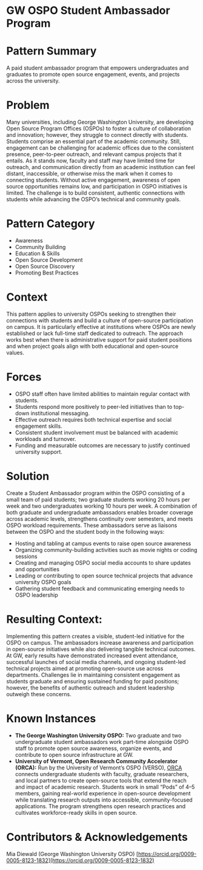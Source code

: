 
# GW OSPO Student Ambassador Program 

# Pattern Summary 

A paid student ambassador program that empowers undergraduates and graduates to promote open source engagement, events, and projects across the university. 

 # Problem 

Many universities, including George Washington University, are developing Open Source Program Offices (OSPOs) to foster a culture of collaboration and innovation; however, they struggle to connect directly with students. Students comprise an essential part of the academic community. Still, engagement can be challenging for academic offices due to the consistent presence, peer-to-peer outreach, and relevant campus projects that it entails. As it stands now, faculty and staff may have limited time for outreach, and communication directly from an academic institution can feel distant, inaccessible, or otherwise miss the mark when it comes to connecting students. Without active engagement, awareness of open source opportunities remains low, and participation in OSPO initiatives is limited. The challenge is to build consistent, authentic connections with students while advancing the OSPO’s technical and community goals.

 # Pattern Category

* Awareness
* Community Building
* Education & Skills
* Open Source Development
* Open Source Discovery
* Promoting Best Practices

# Context

This pattern applies to university OSPOs seeking to strengthen their connections with students and build a culture of open-source participation on campus. It is particularly effective at institutions where OSPOs are newly established or lack full-time staff dedicated to outreach. The approach works best when there is administrative support for paid student positions and when project goals align with both educational and open-source values.

# Forces

* OSPO staff often have limited abilities to maintain regular contact with students.
* Students respond more positively to peer-led initiatives than to top-down institutional messaging.
* Effective outreach requires both technical expertise and social engagement skills.
* Consistent student involvement must be balanced with academic workloads and turnover.
* Funding and measurable outcomes are necessary to justify continued university support.

# Solution

Create a Student Ambassador program within the OSPO consisting of a small team of paid students; two graduate students working 20 hours per week and two undergraduates working 10 hours per week. A combination of both graduate and undergraduate ambassadors enables broader coverage across academic levels, strengthens continuity over semesters, and meets OSPO workload requirements. These ambassadors serve as liaisons between the OSPO and the student body in the following ways:

* Hosting and tabling at campus events to raise open source awareness
* Organizing community-building activities such as movie nights or coding sessions
* Creating and managing OSPO social media accounts to share updates and opportunities
* Leading or contributing to open source technical projects that advance university OSPO goals
* Gathering student feedback and communicating emerging needs to OSPO leadership

# Resulting Context: 

Implementing this pattern creates a visible, student-led initiative for the OSPO on campus. The ambassadors increase awareness and participation in open-source initiatives while also delivering tangible technical outcomes. At GW, early results have demonstrated increased event attendance, successful launches of social media channels, and ongoing student-led technical projects aimed at promoting open-source use across departments. Challenges lie in maintaining consistent engagement as students graduate and ensuring sustained funding for paid positions; however, the benefits of authentic outreach and student leadership outweigh these concerns.

# Known Instances

* **The George Washington University OSPO:** Two graduate and two undergraduate student ambassadors work part-time alongside OSPO staff to promote open source awareness, organize events, and contribute to open source infrastructure at GW.
* **University of Vermont, Open Research Community Accelerator (ORCA):** Run by the University of Vermont’s OSPO (VERSO), [ORCA](https://verso.w3.uvm.edu/orca/) connects undergraduate students with faculty, graduate researchers, and local partners to create open-source tools that extend the reach and impact of academic research. Students work in small “Pods” of 4–5 members, gaining real-world experience in open-source development while translating research outputs into accessible, community-focused applications. The program strengthens open research practices and cultivates workforce-ready skills in open source. 


# Contributors & Acknowledgements

Mia Diewald (George Washington University OSPO) [https://orcid.org/0009-0005-8123-1832](https://orcid.org/0009-0005-8123-1832)
